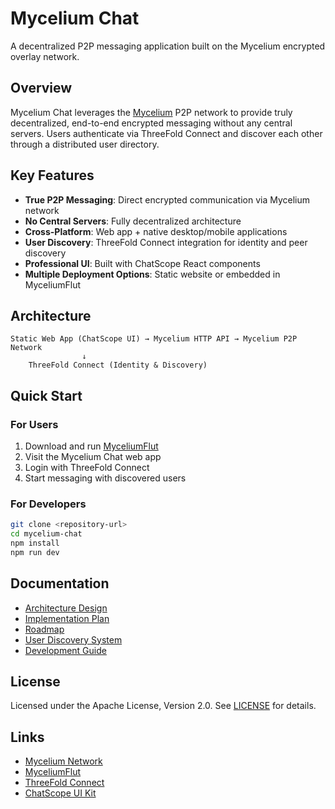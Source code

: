 # Mycelium Chat

A decentralized P2P messaging application built on the Mycelium encrypted overlay network.

## Overview

Mycelium Chat leverages the [Mycelium](https://github.com/threefoldtech/mycelium) P2P network to provide truly decentralized, end-to-end encrypted messaging without any central servers. Users authenticate via ThreeFold Connect and discover each other through a distributed user directory.

## Key Features

- **True P2P Messaging**: Direct encrypted communication via Mycelium network
- **No Central Servers**: Fully decentralized architecture
- **Cross-Platform**: Web app + native desktop/mobile applications
- **User Discovery**: ThreeFold Connect integration for identity and peer discovery
- **Professional UI**: Built with ChatScope React components
- **Multiple Deployment Options**: Static website or embedded in MyceliumFlut

## Architecture

```
Static Web App (ChatScope UI) → Mycelium HTTP API → Mycelium P2P Network
                ↓
    ThreeFold Connect (Identity & Discovery)
```

## Quick Start

### For Users
1. Download and run [MyceliumFlut](https://github.com/threefoldtech/myceliumflut)
2. Visit the Mycelium Chat web app
3. Login with ThreeFold Connect
4. Start messaging with discovered users

### For Developers
```bash
git clone <repository-url>
cd mycelium-chat
npm install
npm run dev
```

## Documentation

- [Architecture Design](./docs/architecture.md)
- [Implementation Plan](./docs/implementation-plan.md)
- [Roadmap](./docs/roadmap.md)
- [User Discovery System](./docs/user-discovery.md)
- [Development Guide](./docs/development.md)

## License

Licensed under the Apache License, Version 2.0. See [LICENSE](./LICENSE) for details.

## Links

- [Mycelium Network](https://github.com/threefoldtech/mycelium)
- [MyceliumFlut](https://github.com/threefoldtech/myceliumflut)
- [ThreeFold Connect](https://github.com/threefoldtech/threefold_connect)
- [ChatScope UI Kit](https://github.com/chatscope/chat-ui-kit-react)
